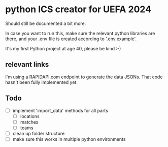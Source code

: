 # python ICS creator for UEFA 2024

Should still be documented a bit more.

In case you want to run this, make sure the relevant python libraries are there, and your .env file is created according to '.env.example'.

It's my first Python project at age 40, please be kind :-)

## relevant links

I'm using a RAPIDAPI.com endpoint to generate the data JSONs. That code hasn't been fully implemented yet.

## Todo

- [ ] implement 'import_data' methods for all parts
  - [ ] locations
  - [ ] matches
  - [ ] teams
- [ ] clean up folder structure
- [ ] make sure this works in multiple python environments
